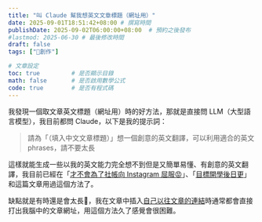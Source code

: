 ```yaml
---
title: "叫 Claude 幫我想英文文章標題（網址用）"
date: 2025-09-01T18:51:42+08:00 # 撰寫時間
publishDate: 2025-09-02T06:00:00+08:00  # 預約之後發布
#lastmod: 2025-06-30 # 最後修改時間
draft: false
tags: ["📝創作"]

# 文章設定
toc: true         # 是否顯示目錄
math: false       # 是否啟用數學公式
code: true        # 是否有程式碼
---
```


我發現一個取文章英文標題（網址用）時的好方法，那就是直接問 LLM（大型語言模型），我目前都問 Claude，以下是我的提示詞：

> 請為「（填入中文文章標題）」想一個創意的英文翻譯，可以利用適合的英文 phrases，請不要太長

這樣就能生成一些以我的英文能力完全想不到但是又簡單易懂、有創意的英文翻譯，我目前已經在「[才不會為了社帳向 Instagram 屈服😡](https://tux24.xyz/articles/wont-sell-my-soul-to-the-gram)」、「[目標開學後日更](https://tux24.xyz/articles/daily-drops-once-school-kicks-off)」和這篇文章用過這個方法了。

缺點就是有時還是會太長🤣，我在文章中插入[自己以往文章的連結](https://tux24.xyz/articles/information-technology-textbook-for-3rd-graders/)時通常都會直接打出我腦中的文章網址，用這個方法久了感覺會很困難。